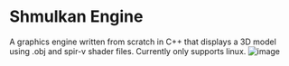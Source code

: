 # Shmulkan Engine
A graphics engine written from scratch in C++ that displays a 3D model using .obj and spir-v shader files. Currently only supports linux.
![image](https://github.com/joeymhills/Shmulkan-Engine/assets/69769618/9645e225-77d0-477e-a7ba-1c68a32badb1)
